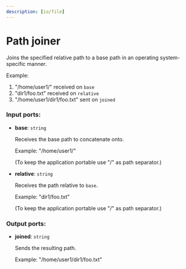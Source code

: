 ```yaml
---
description: [io/file]
---
```


# Path joiner

Joins the specified relative path to a base path in an operating system-specific manner.

Example:
1. "/home/user1/" received on `base`
2. "dir1/foo.txt" received on `relative`
3. "/home/user1/dir1/foo.txt" sent on `joined`

### Input ports:

* __base__: ` string `

    Receives the base path to concatenate onto.
    
    Example:
    "/home/user1/"
    
    (To keep the application portable use "/" as path separator.)


* __relative__: ` string `

    Receives the path relative to `base`.
    
    Example:
    "dir1/foo.txt"
    
    (To keep the application portable use "/" as path separator.)

### Output ports:

* __joined__: ` string `

    Sends the resulting path.
    
    Example:
    "/home/user1/dir1/foo.txt"

